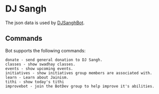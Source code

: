 # DJ Sangh

The json data is used by [DJSanghBot](http://t.me/DJSanghBot).

## Commands

Bot supports the following commands:

```commands
donate - send general donation to DJ Sangh.
classes - show swadhay classes.
events - show upcoming events. 
initiatives - show initiatives group members are associated with. 
learn - Learn about Jainism. 
tithi - show today's tithi
improvebot - join the BotDev group to help improve it's abilities. 
```

